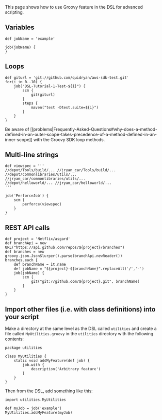 This page shows how to use Groovy feature in the DSL for advanced scripting.


Variables
---------

    def jobName = 'example'
    
    job(jobName) {
    }


Loops
-----

    def giturl = 'git://github.com/quidryan/aws-sdk-test.git'
    for(i in 0..10) {
        job("DSL-Tutorial-1-Test-${i}") {
            scm {
                git(giturl)
            }
            steps {
                maven("test -Dtest.suite=${i}")
            }
        }
    }

Be aware of
[[problems|Frequently-Asked-Questions#why-does-a-method-defined-in-an-outer-scope-takes-precedence-of-a-method-defined-in-an-inner-scope]]
with the Groovy SDK loop methods.


Multi-line strings
------------------

    def viewspec = '''
    //depot/Tools/build/... //jryan_car/Tools/build/...
    //depot/commonlibraries/utils/... //jryan_car/commonlibraries/utils/...
    //depot/helloworld/... //jryan_car/helloworld/...
    '''
    
    job('PerforceJob') {
        scm {
            perforce(viewspec)
        }
    }
    

REST API calls
--------------

    def project = 'Netflix/asgard'
    def branchApi = new URL("https://api.github.com/repos/${project}/branches")
    def branches = new groovy.json.JsonSlurper().parse(branchApi.newReader())
    branches.each {
        def branchName = it.name
        def jobName = "${project}-${branchName}".replaceAll('/','-')
        job(jobName) {
            scm {
                git("git://github.com/${project}.git", branchName)
            }
        }
    }
    

Import other files (i.e. with class definitions) into your script
-----------------------------------------------------------------

Make a directory at the same level as the DSL called `utilities` and create a file called `MyUtilities.groovy` in the
`utilities` directory with the following contents:

    package utilities

    class MyUtilities {
        static void addMyFeature(def job) {
            job.with {
                description('Arbitrary feature')
            }
        }
    }

Then from the DSL, add something like this:

    import utilities.MyUtilities

    def myJob = job('example')
    MyUtilities.addMyFeature(myJob)
